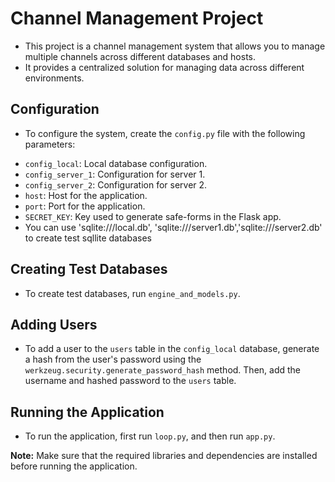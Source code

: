 # Channel Management Project

+ This project is a channel management system that allows you to manage multiple channels across different databases and hosts. 
+ It provides a centralized solution for managing data across different environments.



## Configuration

+ To configure the system, create the `config.py` file with the following parameters:
- `config_local`: Local database configuration.
- `config_server_1`: Configuration for server 1.
- `config_server_2`: Configuration for server 2.
- `host`: Host for the application.
- `port`: Port for the application.
- `SECRET_KEY`: Key used to generate safe-forms in the Flask app.
- You can use 'sqlite:///local.db', 'sqlite:///server1.db','sqlite:///server2.db' to create test sqllite databases
## Creating Test Databases

+ To create test databases, run `engine_and_models.py`.

## Adding Users

+ To add a user to the `users` table in the `config_local` database, generate a hash from the user's password using the `werkzeug.security.generate_password_hash` method. Then, add the username and hashed password to the `users` table.

## Running the Application

+ To run the application, first run `loop.py`, and then run `app.py`.

**Note:** Make sure that the required libraries and dependencies are installed before running the application.
